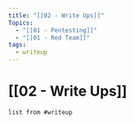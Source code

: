 ```yaml
---
title: "[[02 - Write Ups]]"
Topics:
  - "[[01 - Pentesting]]"
  - "[[01 - Red Team]]"
tags:
  - writeup
---
```


# [[02 - Write Ups]]

~~~dataview
list from #writeup 
~~~
